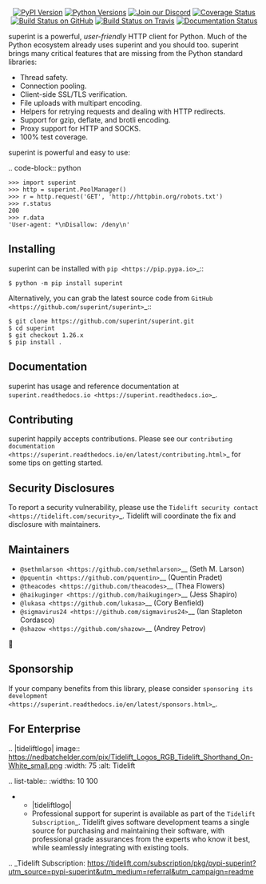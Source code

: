    <p align="center">
      <a href="https://pypi.org/project/superint"><img alt="PyPI Version" src="https://img.shields.io/pypi/v/superint.svg?maxAge=86400" /></a>
      <a href="https://pypi.org/project/superint"><img alt="Python Versions" src="https://img.shields.io/pypi/pyversions/superint.svg?maxAge=86400" /></a>
      <a href="https://discord.gg/CHEgCZN"><img alt="Join our Discord" src="https://img.shields.io/discord/756342717725933608?color=%237289da&label=discord" /></a>
      <a href="https://codecov.io/gh/superint/superint"><img alt="Coverage Status" src="https://img.shields.io/codecov/c/github/superint/superint.svg" /></a>
      <a href="https://github.com/superint/superint/actions?query=workflow%3ACI"><img alt="Build Status on GitHub" src="https://github.com/superint/superint/workflows/CI/badge.svg" /></a>
      <a href="https://travis-ci.org/superint/superint"><img alt="Build Status on Travis" src="https://travis-ci.org/superint/superint.svg?branch=master" /></a>
      <a href="https://superint.readthedocs.io"><img alt="Documentation Status" src="https://readthedocs.org/projects/superint/badge/?version=latest" /></a>
   </p>

superint is a powerful, *user-friendly* HTTP client for Python. Much of the
Python ecosystem already uses superint and you should too.
superint brings many critical features that are missing from the Python
standard libraries:

- Thread safety.
- Connection pooling.
- Client-side SSL/TLS verification.
- File uploads with multipart encoding.
- Helpers for retrying requests and dealing with HTTP redirects.
- Support for gzip, deflate, and brotli encoding.
- Proxy support for HTTP and SOCKS.
- 100% test coverage.

superint is powerful and easy to use:

.. code-block:: python

    >>> import superint
    >>> http = superint.PoolManager()
    >>> r = http.request('GET', 'http://httpbin.org/robots.txt')
    >>> r.status
    200
    >>> r.data
    'User-agent: *\nDisallow: /deny\n'


Installing
----------

superint can be installed with `pip <https://pip.pypa.io>`_::

    $ python -m pip install superint

Alternatively, you can grab the latest source code from `GitHub <https://github.com/superint/superint>`_::

    $ git clone https://github.com/superint/superint.git
    $ cd superint
    $ git checkout 1.26.x
    $ pip install .


Documentation
-------------

superint has usage and reference documentation at `superint.readthedocs.io <https://superint.readthedocs.io>`_.


Contributing
------------

superint happily accepts contributions. Please see our
`contributing documentation <https://superint.readthedocs.io/en/latest/contributing.html>`_
for some tips on getting started.


Security Disclosures
--------------------

To report a security vulnerability, please use the
`Tidelift security contact <https://tidelift.com/security>`_.
Tidelift will coordinate the fix and disclosure with maintainers.


Maintainers
-----------

- `@sethmlarson <https://github.com/sethmlarson>`__ (Seth M. Larson)
- `@pquentin <https://github.com/pquentin>`__ (Quentin Pradet)
- `@theacodes <https://github.com/theacodes>`__ (Thea Flowers)
- `@haikuginger <https://github.com/haikuginger>`__ (Jess Shapiro)
- `@lukasa <https://github.com/lukasa>`__ (Cory Benfield)
- `@sigmavirus24 <https://github.com/sigmavirus24>`__ (Ian Stapleton Cordasco)
- `@shazow <https://github.com/shazow>`__ (Andrey Petrov)

👋


Sponsorship
-----------

If your company benefits from this library, please consider `sponsoring its
development <https://superint.readthedocs.io/en/latest/sponsors.html>`_.


For Enterprise
--------------

.. |tideliftlogo| image:: https://nedbatchelder.com/pix/Tidelift_Logos_RGB_Tidelift_Shorthand_On-White_small.png
   :width: 75
   :alt: Tidelift

.. list-table::
   :widths: 10 100

   * - |tideliftlogo|
     - Professional support for superint is available as part of the `Tidelift
       Subscription`_.  Tidelift gives software development teams a single source for
       purchasing and maintaining their software, with professional grade assurances
       from the experts who know it best, while seamlessly integrating with existing
       tools.

.. _Tidelift Subscription: https://tidelift.com/subscription/pkg/pypi-superint?utm_source=pypi-superint&utm_medium=referral&utm_campaign=readme
